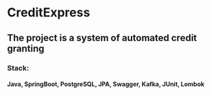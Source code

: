 # CreditExpress

## The project is a system of automated credit granting

### Stack:  
#### Java, SpringBoot, PostgreSQL, JPA, Swagger, Kafka, JUnit, Lombok
